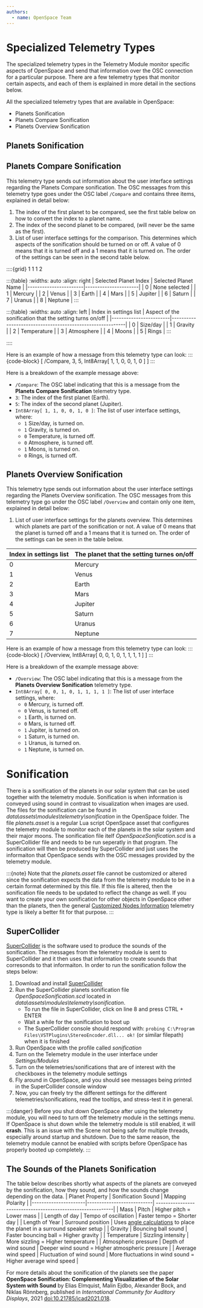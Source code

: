 ```yaml
---
authors:
  - name: OpenSpace Team
---
```


# Specialized Telemetry Types
The specialized telemetry types in the Telemetry Module monitor specific aspects of OpenSpace and send that information over the OSC connection for a particular purpose. There are a few telemetry types that monitor certain aspects, and each of them is explained in more detail in the sections below.

All the specialized telemetry types that are available in OpenSpace:
- Planets Sonification
- Planets Compare Sonification
- Planets Overview Sonification

## Planets Sonification

## Planets Compare Sonification
This telemetry type sends out information about the user interface settings regarding the Planets Compare sonification. The OSC messages from this telemetry type goes under the OSC label `/Compare` and contains three items, explained in detail below:

  1. The index of the first planet to be compared, see the first table below on how to convert the index to a planet name.
  2. The index of the second planet to be compared, (will never be the same as the first).
  3. List of user interface settings for the comparison. This determines which aspects of the sonification should be turned on or off. A value of 0 means that it is turned off and a 1 means that it is turned on. The order of the settings can be seen in the second table below.

::::{grid} 1 1 1 2

:::{table}
:widths: auto
:align: right
| Selected Planet Index | Selected Planet Name |
|-----------------------|----------------------|
| 0                     | None selected        |
| 1                     | Mercury              |
| 2                     | Venus                |
| 3                     | Earth                |
| 4                     | Mars                 |
| 5                     | Jupiter              |
| 6                     | Saturn               |
| 7                     | Uranus               |
| 8                     | Neptune              |
:::

:::{table}
:widths: auto
:align: left
| Index in settings list | Aspect of the sonification that the setting turns on/off |
|------------------------|-----------------------------------------------------------|
| 0                      | Size/day                                                  |
| 1                      | Gravity                                                   |
| 2                      | Temperature                                               |
| 3                      | Atmosphere                                                |
| 4                      | Moons                                                     |
| 5                      | Rings                                                     |
:::

::::

Here is an example of how a message from this telemetry type can look:
:::{code-block}
[ /Compare, 3, 5, Int8Array[ 1, 1, 0, 0, 1, 0 ] ]
:::

Here is a breakdown of the example message above:
- `/Compare`: The OSC label indicating that this is a message from the **Planets Compare Sonification** telemetry type.
- `3`: The index of the first planet (Earth).
- `5`: The index of the second planet (Jupiter).
- `Int8Array[ 1, 1, 0, 0, 1, 0 ]`: The list of user interface settings, where:
    - `1` Size/day, is turned on.
    - `1` Gravity, is turned on.
    - `0` Temperature, is turned off.
    - `0` Atmosphere, is turned off.
    - `1` Moons, is turned on.
    - `0` Rings, is turned off.

## Planets Overview Sonification
This telemetry type sends out information about the user interface settings regarding the Planets Overview sonification. The OSC messages from this telemetry type go under the OSC label `/Overview` and contain only one item, explained in detail below:

  1. List of user interface settings for the planets overview. This determines which planets are part of the sonification or not. A value of 0 means that the planet is turned off and a 1 means that it is turned on. The order of the settings can be seen in the table below.

| Index in settings list | The planet that the setting turnes on/off |
|------------------------|-------------------------------------------|
| 0                      | Mercury                                   |
| 1                      | Venus                                     |
| 2                      | Earth                                     |
| 3                      | Mars                                      |
| 4                      | Jupiter                                   |
| 5                      | Saturn                                    |
| 6                      | Uranus                                    |
| 7                      | Neptune                                   |

Here is an example of how a message from this telemetry type can look:
:::{code-block}
[ /Overview, Int8Array[ 0, 0, 1, 0, 1, 1, 1, 1 ] ]
:::

Here is a breakdown of the example message above:
- `/Overview`: The OSC label indicating that this is a message from the **Planets Overview Sonification** telemetry type.
- `Int8Array[ 0, 0, 1, 0, 1, 1, 1, 1 ]`: The list of user interface settings, where:
    - `0` Mercury, is turned off.
    - `0` Venus, is turned off.
    - `1` Earth, is turned on.
    - `0` Mars, is turned off.
    - `1` Jupiter, is turned on.
    - `1` Saturn, is turned on.
    - `1` Uranus, is turned on.
    - `1` Neptune, is turned on.

# Sonification
There is a sonification of the planets in our solar system that can be used together with the telemetry module. Sonification is when information is conveyed using sound in contrast to visualization when images are used. The files for the sonification can be found in _data\assets\modules\telemetry\sonification_ in the OpenSpace folder. The file _planets.asset_ is a regular Lua script OpenSpace asset that configures the telemetry module to monitor each of the planets in the solar system and their major moons. The sonification file itelf _OpenSpaceSonification.scd_ is a SuperCollider file and needs to be run seperatly in that program. The sonification will then be produced by SuperCollider and just uses the informaiton that OpenSpace sends with the OSC messages provided by the telemetry module.

:::{note}
Note that the _planets.asset_ file cannot be customized or altered since the sonification expects the data from the telemetry module to be in a certain format determined by this file. If this file is altered, then the sonification file needs to be updated to reflect the change as well. If you want to create your own sonification for other objects in OpenSpace other than the planets, then the general [Customized Nodes Information](./general.md#customized-nodes-information) telemetry type is likely a better fit for that purpose.
:::

## SuperCollider
[SuperCollider](https://supercollider.github.io/) is the software used to produce the sounds of the sonification. The messages from the telemetry module is sent to SuperCollider and it then uses that information to create sounds that corresonds to that informaiton. In order to run the sonification follow the steps below:

1. Download and install [SuperCollider](https://supercollider.github.io/)
2. Run the SuperCollider planets sonification file _OpenSpaceSonification.scd_ located in _data\assets\modules\telemetry\sonification_.
    - To run the file in SuperCollider, click on line 8 and press CTRL + ENTER
    - Wait a while for the sonification to boot up
    - The SuperCollider console should respond with: `probing C:\Program Files\VSTPlugins\StereoEncoder.dll... ok!` (or similar filepath) when it is finished
3. Run OpenSpace with the profile called _sonification_
4. Turn on the Telemetry module in the user interface under _Settings/Modules_
5. Turn on the telemetries/sonifications that are of interest with the checkboxes in the telemetry module settings
6. Fly around in OpenSpace, and you should see messages being printed in the SuperCollider console window
7. Now, you can freely try the different settings for the different telemetries/sonifications, read the tooltips, and stress-test it in general.

:::{danger}
Before you shut down OpenSpace after using the telemetry module, you will need to turn off the telemetry module in the settings menu. If OpenSpace is shut down while the telemetry module is still enabled, it will **crash**. This is an issue with the Scene not being safe for multiple threads, especially around startup and shutdown. Due to the same reason, the telemetry module cannot be enabled with scripts before OpenSpace has properly booted up completely.
:::

## The Sounds of the Planets Sonification
The table below describes shortly what aspects of the planets are conveyed by the sonification, how they sound, and how the sounds change depending on the data.
| Planet Property      | Sonification Sound        | Mapping Polarity                                            |
|----------------------|---------------------------| ------------------------------------------------------------|
| Mass                 | Pitch                     | Higher pitch = Lower mass                                   |
| Length of day        | Tempo of oscillation      | Faster tempo = Shorter day                                  |
| Length of Year       | Surround position         | Uses [angle calculations](./general.md#angle-calculations-explanation) to place the planet in a surround speaker setup |
| Gravity              | Bouncing ball sound       | Faster bouncing ball = Higher gravity                       |
| Temperature          | Sizzling intensity        | More sizzling = Higher temperature                          |
| Atmospheric pressure | Depth of wind sound       | Deeper wind sound = Higher atmospheric pressure             |
| Average wind speed   | Fluctuation of wind sound | More fluctuations in wind sound = Higher average wind speed |

For more details about the sonification of the planets see the paper **OpenSpace Sonification: Complementing Visualization of the Solar System with Sound** by Elias Elmquist, Malin Ejdbo, Alexander Bock, and Niklas Rönnberg, published in _International Community for Auditory Displays_, 2021 [doi:10.21785/icad2021.018](http://dx.doi.org/10.21785/icad2021.018).
